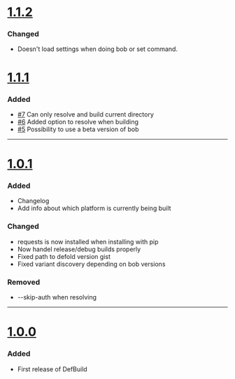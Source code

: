 # [1.1.2](https://github.com/Jerakin/DefBuild/compare/release/1.1.1...release/1.1.2)

### Changed
- Doesn't load settings when doing bob or set command.


# [1.1.1](https://github.com/Jerakin/DefBuild/compare/release/1.0.1...release/1.1.1)

### Added
- [#7](https://github.com/Jerakin/DefBuild/issues/7) Can only resolve and build current directory
- [#6](https://github.com/Jerakin/DefBuild/issues/6) Added option to resolve when building
- [#5](https://github.com/Jerakin/DefBuild/issues/6) Possibility to use a beta version of bob


----

# [1.0.1](https://github.com/Jerakin/DefBuild/compare/release/1.0.0...release/1.0.1)

### Added
- Changelog
- Add info about which platform is currently being built

### Changed
- requests is now installed when installing with pip
- Now handel release/debug builds properly
- Fixed path to defold version gist
- Fixed variant discovery depending on bob versions

### Removed
- --skip-auth when resolving

----

# [1.0.0](https://github.com/Jerakin/DefBuild/releases/tag/1.0.0)


### Added

- First release of DefBuild
